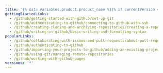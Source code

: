 ```yaml
---
title: '{% data variables.product.product_name %}{% if currentVersion == "free-pro-team@latest" %}.com{% endif %} Help Documentation'
gettingStartedLinks:
  - /github/getting-started-with-github/set-up-git
  - /github/authenticating-to-github/connecting-to-github-with-ssh
  - /github/creating-cloning-and-archiving-repositories/creating-a-repository-on-github
  - /github/writing-on-github/basic-writing-and-formatting-syntax
popularLinks:
  - /github/collaborating-with-issues-and-pull-requests/about-pull-requests
  - /github/authenticating-to-github
  - /github/importing-your-projects-to-github/adding-an-existing-project-to-github-using-the-command-line
  - /github/using-git/managing-remote-repositories
  - /github/working-with-github-pages
versions: '*'
---
```

